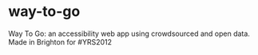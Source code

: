 way-to-go
=========

Way To Go: an accessibility web app using crowdsourced and open data. Made in Brighton for #YRS2012